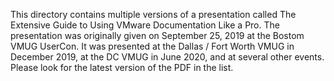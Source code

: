 This directory contains multiple versions of a presentation called The Extensive Guide to Using VMware Documentation Like a Pro.
The presentation was originally given on September 25, 2019 at the Bostom VMUG UserCon.  It was presented at the Dallas / Fort Worth VMUG in December 2019, at the DC VMUG in June 2020, and at several other events.  Please look for the latest version of the PDF in the list.
